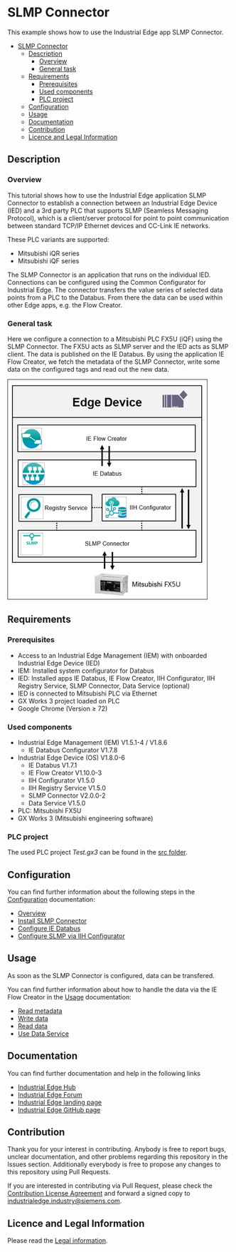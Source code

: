 # SLMP Connector

This example shows how to use the Industrial Edge app SLMP Connector.

* [SLMP Connector](#slmp-connector)
  * [Description](#description)
    * [Overview](#overview)
    * [General task](#general-task)
  * [Requirements](#requirements)
    * [Prerequisites](#prerequisites)
    * [Used components](#used-components)
    * [PLC project](#plc-project)
  * [Configuration](#configuration)
  * [Usage](#usage)
  * [Documentation](#documentation)
  * [Contribution](#contribution)
  * [Licence and Legal Information](#licence-and-legal-information)

## Description

### Overview

This tutorial shows how to use the Industrial Edge application SLMP Connector to establish a connection between an Industrial Edge Device (IED) and a 3rd party PLC that supports SLMP (Seamless Messaging Protocol), which is a client/server protocol for point to point communication between standard TCP/IP Ethernet devices and CC-Link IE networks.

These PLC variants are supported:

* Mitsubishi iQR series
* Mitsubishi iQF series

The SLMP Connector is an application that runs on the individual IED. Connections can be configured using the Common Configurator for Industrial Edge. The connector transfers the value series of selected data points from a PLC to the Databus. From there the data can be used within other Edge apps, e.g. the Flow Creator.

### General task

Here we configure a connection to a Mitsubishi PLC FX5U (iQF) using the SLMP Connector. The FX5U acts as SLMP server and the IED acts as SLMP client. The data is published on the IE Databus. By using the application IE Flow Creator, we fetch the metadata of the SLMP Connector, write some data on the configured tags and read out the new data.

![overview](/docs/graphics/Overview.png)

## Requirements

### Prerequisites

* Access to an Industrial Edge Management (IEM) with onboarded Industrial Edge Device (IED)
* IEM: Installed system configurator for Databus
* IED: Installed apps IE Databus, IE Flow Creator, IIH Configurator, IIH Registry Service, SLMP Connector, Data Service (optional)
* IED is connected to Mitsubishi PLC via Ethernet
* GX Works 3 project loaded on PLC
* Google Chrome (Version ≥ 72)

### Used components

* Industrial Edge Management (IEM) V1.5.1-4 / V1.8.6
  * IE Databus Configurator V1.7.8
* Industrial Edge Device (OS) V1.8.0-6
  * IE Databus V1.7.1
  * IE Flow Creator V1.10.0-3
  * IIH Configurator V1.5.0
  * IIH Registry Service V1.5.0
  * SLMP Connector V2.0.0-2
  * Data Service V1.5.0
* PLC: Mitsubishi FX5U
* GX Works 3 (Mitsubishi engineering software)

### PLC project

The used PLC project *Test.gx3* can be found in the [src folder](/src/).

## Configuration

You can find further information about the following steps in the [Configuration](/docs/Installation.md) documentation:

- [Overview](/docs/Installation.md#overview)
- [Install SLMP Connector](/docs/Installation.md#install-slmp-connector)
- [Configure IE Databus](/docs/Installation.md#configure-ie-databus)
- [Configure SLMP via IIH Configurator](/docs/Installation.md#configure-slmp-via-iih-configurator)

## Usage

As soon as the SLMP Connector is configured, data can be transfered.

You can find further information about how to handle the data via the IE Flow Creator in the [Usage](/docs/Usage.md) documentation:

* [Read metadata](/docs/Usage.md#read-metadata)
* [Write data](/docs/Usage.md#write-data)
* [Read data](/docs/Usage.md#read-data)
* [Use Data Service](/docs/Usage.md#use-data-service)

## Documentation

You can find further documentation and help in the following links

* [Industrial Edge Hub](https://iehub.eu1.edge.siemens.cloud/#/documentation)
* [Industrial Edge Forum](https://www.siemens.com/industrial-edge-forum)
* [Industrial Edge landing page](https://new.siemens.com/global/en/products/automation/topic-areas/industrial-edge/simatic-edge.html)
* [Industrial Edge GitHub page](https://github.com/industrial-edge)

## Contribution

Thank you for your interest in contributing. Anybody is free to report bugs, unclear documentation, and other problems regarding this repository in the Issues section.
Additionally everybody is free to propose any changes to this repository using Pull Requests.

If you are interested in contributing via Pull Request, please check the [Contribution License Agreement](Siemens_CLA_1.1.pdf) and forward a signed copy to [industrialedge.industry@siemens.com](mailto:industrialedge.industry@siemens.com?subject=CLA%20Agreement%20Industrial-Edge).

## Licence and Legal Information

Please read the [Legal information](LICENSE.txt).
